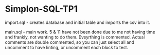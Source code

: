 # Simplon-SQL-TP1

import.sql - creates database and initial table and imports the csv into it.


main.sql - main work. 5 & 11 have not been done due to me not having time and frankly, not wanting to do them. Eveyrthing is commented. Actual comments are double commented, so you can just select all and uncomment to have linting, or uncomment each block to test.

